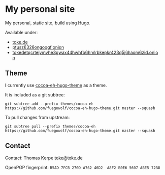 # My personal site

My personal, static site, build using [Hugo](https://gohugo.io).

Available under:

*   [toke.de](https://toke.de/)
*   [ptusz6326ongoogf.onion](http://ptusz6326ongoogf.onion/)
*   [tokedetqcrtejvmvhe3gwax44hwhfb6hmlrbkepkr423q5j6haom6zid.onion](http://tokedetqcrtejvmvhe3gwax44hwhfb6hmlrbkepkr423q5j6haom6zid.onion/)

## Theme

I currently use [cocoa-eh-hugo-theme](https://github.com/fuegowolf/cocoa-eh-hugo-theme) as a theme.

It is included as a git subtree:

```
git subtree add --prefix themes/cocoa-eh https://github.com/fuegowolf/cocoa-eh-hugo-theme.git master --squash
```

To pull changes from upstream:

```
git subtree pull --prefix themes/cocoa-eh https://github.com/fuegowolf/cocoa-eh-hugo-theme.git master --squash
```

## Contact

Contact: Thomas Kerpe [toke@toke.de](mailto:toke@toke.de)

OpenPGP fingerprint: `B5AD 7FCB 270D A762 46D2  A8F2 B0E6 5607 ABE5 7238`
